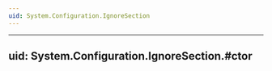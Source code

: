 ```yaml
---
uid: System.Configuration.IgnoreSection
---
```


---
uid: System.Configuration.IgnoreSection.#ctor
---
